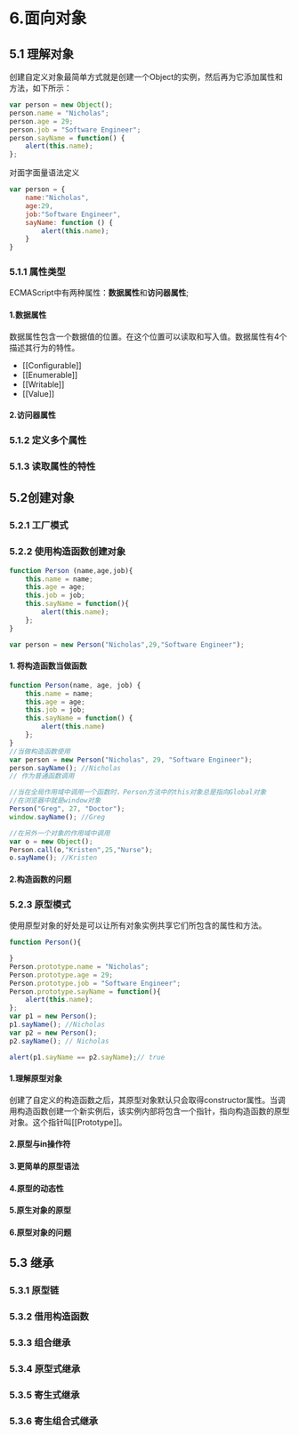 # 6.面向对象

## 5.1 理解对象

创建自定义对象最简单方式就是创建一个Object的实例，然后再为它添加属性和方法，如下所示：

```javascript
var person = new Object();
person.name = "Nicholas";
person.age = 29;
person.job = "Software Engineer";
person.sayName = function() {
    alert(this.name);
};
```

对面字面量语法定义

```javascript
var person = {
    name:"Nicholas",
    age:29,
    job:"Software Engineer",
    sayName: function () {
        alert(this.name);
    }
}
```

### 5.1.1 属性类型

ECMAScript中有两种属性：**数据属性**和**访问器属性**;

#### 1.数据属性

数据属性包含一个数据值的位置。在这个位置可以读取和写入值。数据属性有4个描述其行为的特性。

* \[\[Configurable\]\]
* \[\[Enumerable\]\]
* \[\[Writable\]\]
* \[\[Value\]\]

#### 2.访问器属性

### 5.1.2 定义多个属性

### 5.1.3 读取属性的特性

## 5.2创建对象

### 5.2.1 工厂模式

### 5.2.2 使用构造函数创建对象

```javascript
function Person (name,age,job){
    this.name = name;
    this.age = age;
    this.job = job;
    this.sayName = function(){
        alert(this.name);
    };
}

var person = new Person("Nicholas",29,"Software Engineer");
```

#### 1. 将构造函数当做函数

```javascript
function Person(name, age, job) {
    this.name = name;
    this.age = age;
    this.job = job;
    this.sayName = function() {
        alert(this.name)
    };
}
//当做构造函数使用
var person = new Person("Nicholas", 29, "Software Engineer");
person.sayName(); //Nicholas
// 作为普通函数调用

//当在全局作用域中调用一个函数时，Person方法中的this对象总是指向Global对象
//在浏览器中就是window对象 
Person("Greg", 27, "Doctor");
window.sayName(); //Greg

//在另外一个对象的作用域中调用
var o = new Object();
Person.call(o,"Kristen",25,"Nurse");
o.sayName(); //Kristen
```

#### 2.构造函数的问题

### 5.2.3 原型模式

使用原型对象的好处是可以让所有对象实例共享它们所包含的属性和方法。

```javascript
function Person(){

}
Person.prototype.name = "Nicholas";
Person.prototype.age = 29;
Person.prototype.job = "Software Engineer";
Person.prototype.sayName = function(){
    alert(this.name);
};
var p1 = new Person();
p1.sayName(); //Nicholas
var p2 = new Person();
p2.sayName(); // Nicholas

alert(p1.sayName == p2.sayName);// true
```

#### 1.理解原型对象

创建了自定义的构造函数之后，其原型对象默认只会取得constructor属性。当调用构造函数创建一个新实例后，该实例内部将包含一个指针，指向构造函数的原型对象。这个指针叫\[\[Prototype\]\]。

#### 2.原型与in操作符

#### 3.更简单的原型语法

#### 4.原型的动态性

#### 5.原生对象的原型

#### 6.原型对象的问题

## 5.3 继承

### 5.3.1 原型链

### 5.3.2 借用构造函数

### 5.3.3 组合继承

### 5.3.4 原型式继承

### 5.3.5 寄生式继承

### 5.3.6 寄生组合式继承

